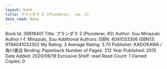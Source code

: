 ```yaml
---
layout: book
title: プランダラ 2 (Plunderer,  no. 2)
date_read: None
---
```


Book Id: 39818401
Title: プランダラ 2 (Plunderer, #2)
Author: Suu Minazuki
Author l-f: Minazuki, Suu
Additional Authors: 
ISBN: 4041033306
ISBN13: 9784041033302
My Rating: 3
Average Rating: 3.70
Publisher: KADOKAWA / 角川書店
Binding: Paperback
Number of Pages: 212
Year Published: 2015
Date Added: 2020/06/19
Exclusive Shelf: read
Read Count: 1
Owned Copies: 0

